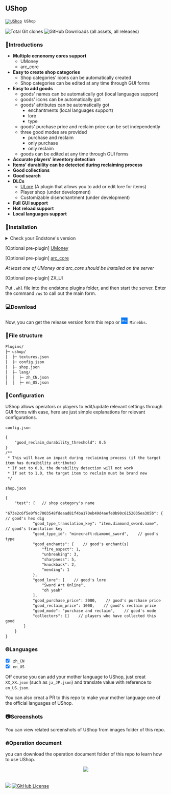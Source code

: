 ## UShop

<code><a href="https://github.com/umarurize/UShop"><img height="25" src="https://github.com/umarurize/UShop/blob/master/logo/UShop.jpg" alt="UShop" /></a>&nbsp;UShop</code>

![Total Git clones](https://img.shields.io/badge/dynamic/json?label=Total%20Git%20clones&query=$&url=https://cdn.jsdelivr.net/gh/umarurize/UShop@master/clone_count.txt&color=brightgreen)
![GitHub Downloads (all assets, all releases)](https://img.shields.io/github/downloads/umarurize/UShop/total)

### :bell:Introductions
* **Multiple ecnonomy cores support**
    *  UMoney
    *  arc_core 
* **Easy to create shop categories**
    *  Shop categories' icons can be automatically created
    *  Shop categories can be edited at any time through GUI forms
* **Easy to add goods**
    *  goods' names can be automatically got (local languages support)
    *  goods' icons can be automatically got
    *  goods' attributes can be automatically got
        *  enchantments (local languages support)
        *  lore
        *  type
    *  goods' purchase price and reclaim price can be set independently
    *  three good modes are provided
        *  purchase and reclaim
        *  only purchase
        *  only reclaim
    *  goods can be edited at any time through GUI forms
*  **Accurate players' inventory detection**
*  **Items' durability can be detected during reclaiming process**
*  **Good collections**
*  **Good search**
*  **DLCs**
   *  [ULore](https://github.com/umarurize/ULore) (A plugin that allows you to add or edit lore for items)
   *  Player shop (under development)
   *  Customizable disenchantment (under development)
*  **Full GUI support**
*  **Hot reload support**
*  **Local languages support**
        
### :hammer:Installation
<details>
<summary>Check your Endstone's version</summary>

*  **Endstone 0.10.0+**
   *   250816
*  **Endstone 0.7.3 - Endstone 0.8.2**
    *  250511 
*  **Endstone 0.6.0 - Endstone 0.7.2**
    *  250309
    *  250227
    
</details>

[Optional pre-plugin] [UMoney](https://github.com/umarurize/UMoney)

[Optional pre-plugin] [arc_core](https://github.com/DEVILENMO/EndstoneMC-ARC-Core-Plugin)

*At least one of UMoney and arc_core should be installed on the server*

[Optional pre-plugin] ZX_UI

Put `.whl` file into the endstone plugins folder, and then start the server. Enter the command `/us` to call out the main form.

### :computer:Download
Now, you can get the release version form this repo or <code><a href="https://www.minebbs.com/resources/ushop.10103/"><img height="20" src="https://github.com/umarurize/umaru-cdn/blob/main/images/minebbs.png" alt="Minebbs" /></a>&nbsp;Minebbs</code>.

### :file_folder:File structure
```
Plugins/
├─ ushop/
│  ├─ textures.json
│  ├─ config.json
│  ├─ shop.json
│  ├─ lang/
│  │  ├─ zh_CN.json
│  │  ├─ en_US.json
```

### :pencil:Configuration
UShop allows operators or players to edit/update relevant settings through GUI forms with ease, here are just simple explanations for relevant configurations.

`config.json`
```json5
{
    "good_reclaim_durability_threshold": 0.5
}
/**
 * This will have an impact during reclaiming process (if the target item has duraibility attribute)
 * If set to 0.0, the durability detection will not work
 * If set to 1.0, the target item to reclaim must be brand new
 */
```

`shop.json`
```json5
{
    "test": {   // shop category's name
        "673e2c6f5e0f9c7003548fdeaad81f4ba170eb49d4aefe0b90c6152035ea305b": {    // good's hex dig
            "good_type_translation_key": "item.diamond_sword.name",    // good's translation key
            "good_type_id": "minecraft:diamond_sword",    // good's type
            "good_enchants": {    // good's enchant(s)
                "fire_aspect": 1,
                "unbreaking": 3,
                "sharpness": 5,
                "knockback": 2,
                "mending": 1
            },
            "good_lore": [    // good's lore
                "Sword Art Online",
                "oh yeah"
            ],
            "good_purchase_price": 2000,    // good's purchase price
            "good_reclaim_price": 1000,    // good's reclaim price
            "good_mode": "purchase and reclaim",    // good's mode
            "collectors": []    // players who have collected this good
        }
    }
}
```

### :globe_with_meridians:Languages
- [x] `zh_CN`
- [x] `en_US`

Off course you can add your mother language to UShop, just creat `XX_XX.json` (such as `ja_JP.json`) and translate value with reference to `en_US.json`.

You can also creat a PR to this repo to make your mother language one of the official languages of UShop.

### :camera:Screenshots
You can view related screenshots of UShop from images folder of this repo.

### :fire:Operation document
you can download the operation document folder of this repo to learn how to use UShop.

<div style="width: 100%; text-align: center;">
  <img src="https://github.com/umarurize/UShop/blob/master/logo/UShop2.png" style="max-width: 100%; height: auto;">
</div>

</br>

![](https://img.shields.io/badge/language-python-blue.svg) [![GitHub License](https://img.shields.io/github/license/umarurize/UTP)](LICENSE)
